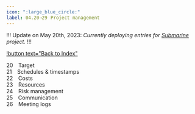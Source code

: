 ```yaml
---
icon: ":large_blue_circle:"
label: 04.20→29⠀Project management
---
```


!!!
Update on May 20th, 2023: *Currently deploying entries for [Submarine](/projects/04-submarine.md) project.*
!!!

[!button text="Back to Index"](/projects/04-submarine/04-10-19-about-the-project/04-10-index.md)

20 ⠀Target\
21 ⠀Schedules & timestamps\
22 ⠀Costs\
23 ⠀Resources\
24 ⠀Risk management\
25 ⠀Communication\
26 ⠀Meeting logs
